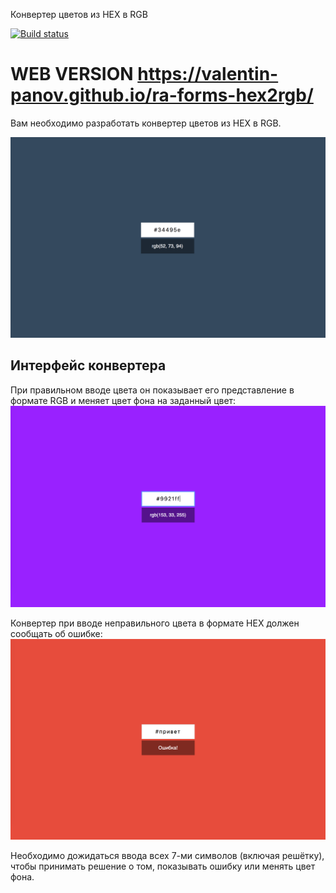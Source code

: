 Конвертер цветов из HEX в RGB

[![Build status](https://ci.appveyor.com/api/projects/status/pp5k6a36bqiul6ci?svg=true)](https://ci.appveyor.com/project/vapanov/ra-forms-hex2rgb)

# WEB VERSION https://valentin-panov.github.io/ra-forms-hex2rgb/

Вам необходимо разработать конвертер цветов из HEX в RGB.

![Конвертер цветов](./assets/preview.png)

## Интерфейс конвертера

При правильном вводе цвета он показывает его представление в формате RGB и меняет цвет фона на заданный цвет:
![Цвет](./assets/color.png)

Конвертер при вводе неправильного цвета в формате HEX должен сообщать об ошибке:
![Ошибка](./assets/error.png)

Необходимо дожидаться ввода всех 7-ми символов (включая решётку), чтобы принимать решение о том, показывать ошибку или менять цвет фона.
